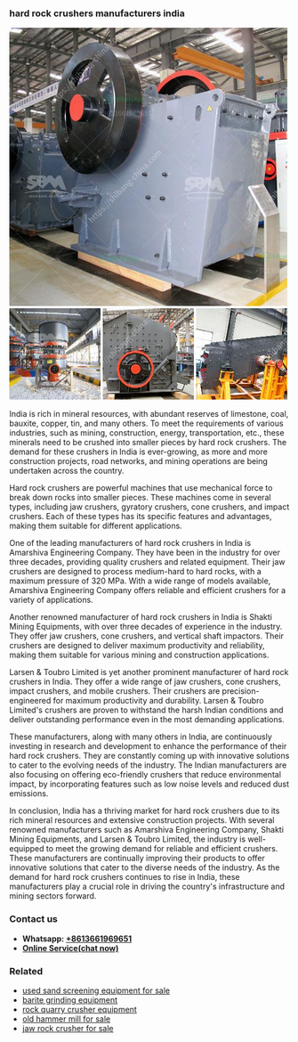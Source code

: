 <h3>hard rock crushers manufacturers india</h3><img src='1708497640.jpg' alt=''><p>India is rich in mineral resources, with abundant reserves of limestone, coal, bauxite, copper, tin, and many others. To meet the requirements of various industries, such as mining, construction, energy, transportation, etc., these minerals need to be crushed into smaller pieces by hard rock crushers. The demand for these crushers in India is ever-growing, as more and more construction projects, road networks, and mining operations are being undertaken across the country.</p><p>Hard rock crushers are powerful machines that use mechanical force to break down rocks into smaller pieces. These machines come in several types, including jaw crushers, gyratory crushers, cone crushers, and impact crushers. Each of these types has its specific features and advantages, making them suitable for different applications.</p><p>One of the leading manufacturers of hard rock crushers in India is Amarshiva Engineering Company. They have been in the industry for over three decades, providing quality crushers and related equipment. Their jaw crushers are designed to process medium-hard to hard rocks, with a maximum pressure of 320 MPa. With a wide range of models available, Amarshiva Engineering Company offers reliable and efficient crushers for a variety of applications.</p><p>Another renowned manufacturer of hard rock crushers in India is Shakti Mining Equipments, with over three decades of experience in the industry. They offer jaw crushers, cone crushers, and vertical shaft impactors. Their crushers are designed to deliver maximum productivity and reliability, making them suitable for various mining and construction applications.</p><p>Larsen & Toubro Limited is yet another prominent manufacturer of hard rock crushers in India. They offer a wide range of jaw crushers, cone crushers, impact crushers, and mobile crushers. Their crushers are precision-engineered for maximum productivity and durability. Larsen & Toubro Limited's crushers are proven to withstand the harsh Indian conditions and deliver outstanding performance even in the most demanding applications.</p><p>These manufacturers, along with many others in India, are continuously investing in research and development to enhance the performance of their hard rock crushers. They are constantly coming up with innovative solutions to cater to the evolving needs of the industry. The Indian manufacturers are also focusing on offering eco-friendly crushers that reduce environmental impact, by incorporating features such as low noise levels and reduced dust emissions.</p><p>In conclusion, India has a thriving market for hard rock crushers due to its rich mineral resources and extensive construction projects. With several renowned manufacturers such as Amarshiva Engineering Company, Shakti Mining Equipments, and Larsen & Toubro Limited, the industry is well-equipped to meet the growing demand for reliable and efficient crushers. These manufacturers are continually improving their products to offer innovative solutions that cater to the diverse needs of the industry. As the demand for hard rock crushers continues to rise in India, these manufacturers play a crucial role in driving the country's infrastructure and mining sectors forward.</p><h3>Contact us</h3><ul><li><strong>Whatsapp:&nbsp;<a href="https://wa.me/8613661969651">+8613661969651</a></strong></li><li><a href="https://swt.shibang-china.com/?git&amp;zhl&amp;hard rock crushers manufacturers india"><strong>Online Service(chat now)</strong></a></li></ul><h3>Related</h3><ul><li><a href='used sand screening equipment for sale.md'>used sand screening equipment for sale</a></li><li><a href='barite grinding equipment.md'>barite grinding equipment</a></li><li><a href='rock quarry crusher equipment.md'>rock quarry crusher equipment</a></li><li><a href='old hammer mill for sale.md'>old hammer mill for sale</a></li><li><a href='jaw rock crusher for sale.md'>jaw rock crusher for sale</a></li></ul>